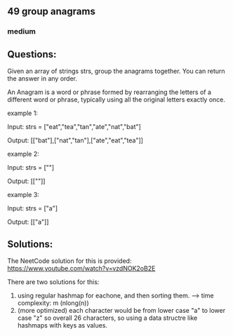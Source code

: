## 49 group anagrams
### medium 

## Questions:
Given an array of strings strs, group the anagrams together. You can return the answer in any order.

An Anagram is a word or phrase formed by rearranging the letters of a different word or phrase, typically using all the original letters exactly once.

example 1: 

Input: strs = ["eat","tea","tan","ate","nat","bat"]

Output: [["bat"],["nat","tan"],["ate","eat","tea"]]


example 2: 

Input: strs = [""]

Output: [[""]]

example 3: 

Input: strs = ["a"]

Output: [["a"]]

## Solutions:
The NeetCode solution for this is provided: https://www.youtube.com/watch?v=vzdNOK2oB2E

There are two solutions for this:
1) using regular hashmap for eachone, and then sorting them. --> time complexity: m (nlong(n))
2) (more optimized) each character would be from lower case "a" to lower case "z" so overall 26 characters, so using a data structre like hashmaps with keys as values. 

